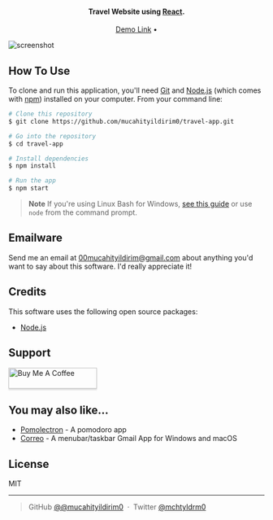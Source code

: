 <h4 align="center">Travel Website using <a href="http://electron.atom.io" target="_blank">React</a>.</h4>

<p align="center">
  <a href="#https://statuesque-kelpie-a93c14.netlify.app/">Demo Link</a> •
</p>

![screenshot](https://www.hizliresim.com/g7n9auz)

## How To Use

To clone and run this application, you'll need [Git](https://git-scm.com) and [Node.js](https://nodejs.org/en/download/) (which comes with [npm](http://npmjs.com)) installed on your computer. From your command line:

```bash
# Clone this repository
$ git clone https://github.com/mucahityildirim0/travel-app.git

# Go into the repository
$ cd travel-app

# Install dependencies
$ npm install

# Run the app
$ npm start
```

> **Note**
> If you're using Linux Bash for Windows, [see this guide](https://www.howtogeek.com/261575/how-to-run-graphical-linux-desktop-applications-from-windows-10s-bash-shell/) or use `node` from the command prompt.

## Emailware

Send me an email at <00mucahityildirim@gmail.com> about anything you'd want to say about this software. I'd really appreciate it!

## Credits

This software uses the following open source packages:

- [Node.js](https://reactjs.org/)

## Support

<a href="https://www.buymeacoffee.com/00mucahitya" target="_blank"><img src="https://www.buymeacoffee.com/assets/img/custom_images/purple_img.png" alt="Buy Me A Coffee" style="height: 41px !important;width: 174px !important;box-shadow: 0px 3px 2px 0px rgba(190, 190, 190, 0.5) !important;-webkit-box-shadow: 0px 3px 2px 0px rgba(190, 190, 190, 0.5) !important;" ></a>

## You may also like...

- [Pomolectron](https://github.com/amitmerchant1990/pomolectron) - A pomodoro app
- [Correo](https://github.com/amitmerchant1990/correo) - A menubar/taskbar Gmail App for Windows and macOS

## License

MIT

---

> GitHub [@@mucahityildirim0](https://github.com/mucahityildirim0) &nbsp;&middot;&nbsp;
> Twitter [@mchtyldrm0](https://twitter.com/mchtyldrm0)
